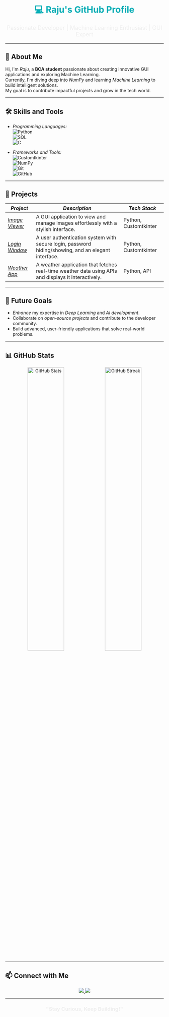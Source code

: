 <div align="center">
  <h1 style="color:#00ADB5;">💻 Raju's GitHub Profile</h1>
  <p style="color:#EEEEEE; font-size:18px;">
    Passionate Developer | Machine Learning Enthusiast | GUI Expert
  </p>
</div>

---

## 🌌 About Me  

Hi, I'm *Raju*, a **BCA student** passionate about creating innovative GUI applications and exploring Machine Learning.  
Currently, I'm diving deep into *NumPy* and learning *Machine Learning* to build intelligent solutions.  
My goal is to contribute impactful projects and grow in the tech world.

---

## 🛠 Skills and Tools  

- *Programming Languages:*  
  ![Python](https://img.shields.io/badge/-Python-3776AB?style=for-the-badge&logo=python&logoColor=white)  
  ![SQL](https://img.shields.io/badge/-SQL-4479A1?style=for-the-badge&logo=microsoft-sql-server&logoColor=white)  
  ![C](https://img.shields.io/badge/-C-A8B9CC?style=for-the-badge&logo=c&logoColor=white)

- *Frameworks and Tools:*  
  ![Customtkinter](https://img.shields.io/badge/-Customtkinter-00ADB5?style=for-the-badge&logo=python&logoColor=white)  
  ![NumPy](https://img.shields.io/badge/-NumPy-013243?style=for-the-badge&logo=numpy&logoColor=white)  
  ![Git](https://img.shields.io/badge/-Git-F05032?style=for-the-badge&logo=git&logoColor=white)  
  ![GitHub](https://img.shields.io/badge/-GitHub-181717?style=for-the-badge&logo=github&logoColor=white)

---

## 🚀 Projects  

| *Project*                | *Description*                                                                                                                                         | *Tech Stack*      |
|----------------------------|---------------------------------------------------------------------------------------------------------------------------------------------------------|---------------------|
| *[Image Viewer](https://github.com/your-profile/Image-Viewer)*  | A GUI application to view and manage images effortlessly with a stylish interface.                                                             | Python, Customtkinter |
| *[Login Window](https://github.com/your-profile/Login-Window)*  | A user authentication system with secure login, password hiding/showing, and an elegant interface.                                           | Python, Customtkinter |
| *[Weather App](https://github.com/your-profile/Weather-Data-App)* | A weather application that fetches real-time weather data using APIs and displays it interactively.                                          | Python, API          |

---

## 🎯 Future Goals  

- *Enhance* my expertise in *Deep Learning* and *AI development*.  
- Collaborate on *open-source projects* and contribute to the developer community.  
- Build advanced, user-friendly applications that solve real-world problems.

---

## 📊 GitHub Stats  

<p align="center">
  <img src="https://github-readme-stats.vercel.app/api?username=your-github-username&show_icons=true&theme=dark" alt="GitHub Stats" width="48%" />
  <img src="https://github-readme-streak-stats.herokuapp.com/?user=your-github-username&theme=dark" alt="GitHub Streak" width="48%" />
</p>

---

## 📫 Connect with Me  

<p align="center">
  <a href="www.linkedin.com/in/raju-yadav-28624a28a" target="_blank">
    <img src="https://img.shields.io/badge/-LinkedIn-0A66C2?style=for-the-badge&logo=linkedin&logoColor=white" />
  </a>
  <a href="mailto:rajuyadav782760@gmail.com">
    <img src="https://img.shields.io/badge/-Gmail-D14836?style=for-the-badge&logo=gmail&logoColor=white" />
  </a>
</p>

---

<div align="center">
  <h3 style="color:#EEEEEE;">"Stay Curious, Keep Building!"</h3>
</div>
